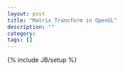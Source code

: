 ```yaml
---
layout: post
title: "Matrix Transform in OpenGL"
description: ""
category: 
tags: []
---
```

{% include JB/setup %}
